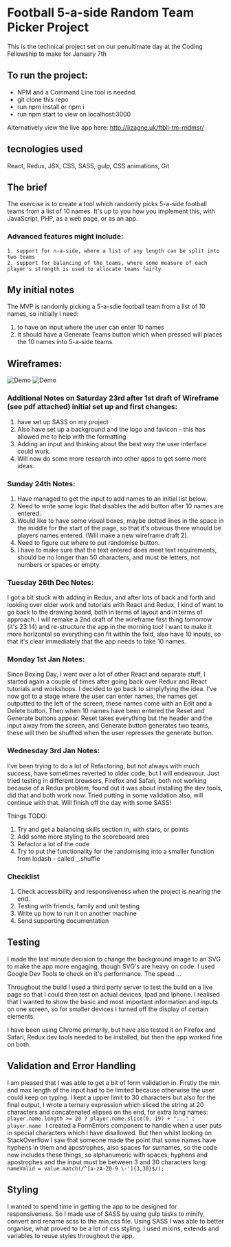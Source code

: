 # Football 5-a-side Random Team Picker Project
This is the technical project set on our penultimate day at the Coding Fellowship to make for January 7th

## To run the project:
* NPM and a Command Line tool is needed.
* git clone this repo
* run npm install or npm i
* run npm start to view on localhost:3000

Alternatively view the live app here: http://lizagne.uk/ftbll-tm-rndmsr/

## tecnologies used
React, Redux, JSX, CSS, SASS, gulp, CSS animations, Git

## The brief
The exercise is to create a tool which randomly picks 5-a-side football teams from a list of 10 names.
It's up to you how you implement this, with JavaScript, PHP, as a web page, or as an app.

### Advanced features might include:
    1. support for n-a-side, where a list of any length can be split into two teams
    2. support for balancing of the teams, where some measure of each player's strength is used to allocate teams fairly

## My initial notes
The MVP is randomly picking a 5-a-sdie football team from a list of 10 names, so initially I need:
1. to have an input where the user can enter 10 names
2. It should have a Generate Teams button which when pressed will places the 10 names into 5-a-side teams.

## Wireframes:
![Demo](https://user-images.githubusercontent.com/26763021/34521518-f97e4088-f085-11e7-937b-10b21d12942a.png)
![Demo](https://user-images.githubusercontent.com/26763021/34521517-f962918a-f085-11e7-9778-cb628c70ce69.png)

### Additional Notes on Saturday 23rd after 1st draft of Wireframe (see pdf attached) initial set up and first changes:
1. have set up SASS on my project
2. Also have set up a background and the logo and favicon - this has allowed me to help with the formatting
3. Adding an input and thinking about the best way the user interface could work.
4. Will now do some more research into other apps to get some more ideas.

### Sunday 24th Notes:
1. Have managed to get the input to add names to an initial list below.
2. Need to write some logic that disables the add button after 10 names are entered.
3. Would like to have some visual boxes, maybe dotted lines in the space in the middle for the start of the page, so that it's obvious there whould be players names entered. (Will make a new wireframe draft 2).
4. Need to figure out where to put randomise button.
5. I have to make sure that the text entered does meet text requirements, should be no longer than 50 characters, and must be letters, not numbers or spaces or empty.

### Tuesday 26th Dec Notes:
I got a bit stuck with adding in Redux, and after lots of back and forth and looking over older work and tutorials with React and Redux, I kind of want to go back to the drawing board, both in terms of layout and in terms of approach. I will remake a 2nd draft of the wireframe first thing tomorrow (it's 23:14) and re-structure the app in the morning too! I want to make it more horizontal so everything can fit within the fold, also have 10 inputs, so that it's clear immediately that the app needs to take 10 names.

### Monday 1st Jan Notes:
Since Boxing Day, I went over a lot of other React and separate stuff, I started again a couple of times after going back over Redux and React tutorials and workshops. I decided to go back to simplyfying the idea. I've now got to a stage where the user can enter names, the names get outputted to the left of the screen, these names come with an Edit and a Delete button. Then when 10 names have been entered the Reset and Generate buttons appear. Reset takes everything but the header and the input away from the screen, and Generate button generates two teams, these will then be shuffled when the user represses the generate button.

### Wednesday 3rd Jan Notes:
I've been trying to do a lot of Refactoring, but not always with much success, have sometimes reverted to older code, but I will endeavour. Just tried testing in different browsers, Firefox and Safari, both not working because of a Redux problem, found out it was about installing the dev tools, did that and both work now. Tried putting in some validation also, will continue with that. Will finish off the day with some SASS!

Things TODO:
1. Try and get a balancing skills section in, with stars, or points
2. Add some more styling to the scoreboard area
3. Refactor a lot of the code
5. Try to put the functionality for the randomising into a smaller function from lodash - called _.shuffle

### Checklist
1. Check accessibility and responsiveness when the project is nearing the end.
2. Testing with friends, family and unit testing
3. Write up how to run it on another machine
4. Send supporting documentation

## Testing
I made the last minute decision to change the background image to an SVG to make the app more engaging, though SVG's are heavy on code. I used Google Dev Tools to check on it's performance. The speed ...

Throughout the build I used a third party server to test the build on a live page so that I could then test on actual devices, Ipad and Iphone. I realised that I wanted to show the basic and most important information and inputs on one screen, so for smaller devices I turned off the display of certain elements.

I have been using Chrome primarily, but have also tested it on Firefox and Safari, Redux dev tools needed to be installed, but then the app worked fine on both.

## Validation and Error Handling
I am pleased that I was able to get a bit of form validation in. Firstly the min and max length of the input had to be limited because otherwise the user could keep on typing. I kept a upper limit to 30 characters but also for the final output, I wrote a ternary expression which sliced the string at 20 characters and concatenated elipses on the end, for extra long names:
``
player.name.length >= 20 ? player.name.slice(0, 19) + "..." : player.name 
``
I created a FormErrors component to handle when a user puts in special characters which I have disallowed. But then whilst looking on StackOverflow I saw that someone made the point that some names have hyphens in them and apostrophes, also spaces for surnames, so the code now includes these things, so alphanumeric with spaces, hyphens and apostrophes and the input must be between 3 and 30 characters long:
``
nameValid = value.match(/^[a-zA-Z0-9 \-']{3,30}$/);
``

## Styling
I wanted to spend time in getting the app to be designed for responsiveness. So I made use of SASS by using gulp tasks to minify, convert and rename scss to the min.css file. Using SASS I was able to better organise, what proved to be a lot of css styling. I used mixins, extends and variables to reuse styles throughout the app.

